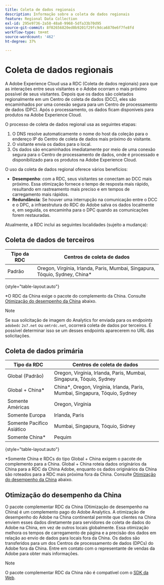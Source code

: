 ```yaml
---
title: Coleta de dados regionais
description: Informação sobre a coleta de dados regionais
feature: Regional Data Collection
exl-id: 295e9736-2a58-48a8-9968-5dfa33b70d95
source-git-commit: 8f02656820ed0b9201f29fc9dca6870e6f7fe8fd
workflow-type: tm+mt
source-wordcount: '462'
ht-degree: 37%

---
```


# Coleta de dados regionais

A Adobe Experience Cloud usa a RDC (Coleta de dados regionais) para que as interações entre seus visitantes e o Adobe ocorram o mais próximo possível de seus visitantes. Depois que os dados são coletados regionalmente em um Centro de coleta de dados (DCC), eles são encaminhados por uma conexão segura para um Centro de processamento de dados (DPC). Após o processamento, os dados ficam disponíveis para produtos na Adobe Experience Cloud.

O processo de coleta de dados regional usa as seguintes etapas:

1. O DNS resolve automaticamente o nome do host da coleção para o endereço IP do Centro de coleta de dados mais próximo do visitante.
1. O visitante envia os dados para o local.
1. Os dados são encaminhados imediatamente por meio de uma conexão segura para o Centro de processamento de dados, onde é processado e disponibilizado para os produtos na Adobe Experience Cloud.

O uso da coleta de dados regional oferece vários benefícios:

* **Desempenho**: com a RDC, seus visitantes se conectam ao DCC mais próximo. Essa otimização fornece o tempo de resposta mais rápido, resultando em rastreamento mais preciso e em tempos de carregamento mais rápidos.
* **Redundância**: Se houver uma interrupção na comunicação entre o DCC e o DPC, a infraestrutura do RDC do Adobe salva os dados localmente e, em seguida, os encaminha para o DPC quando as comunicações forem restauradas.

Atualmente, a RDC inclui as seguintes localidades (sujeito a mudança):

## Coleta de dados de terceiros

| Tipo da RDC | Centros de coleta de dados |
| --- | --- |
| Padrão | Oregon, Virgínia, Irlanda, Paris, Mumbai, Singapura, Tóquio, Sydney, China* |

{style="table-layout:auto"}

*O RDC da China exige o pacote do complemento da China. Consulte [Otimização do desempenho da China](#china-performance-optimization) abaixo.

>[!NOTE]
>
>Se sua solicitação de imagem do Analytics for enviada para os endpoints `adobedc` `2o7.net` ou `omtrdc.net`, ocorrerá coleta de dados por terceiros. É possível determinar isso se um desses endpoints aparecerem no URL das solicitações.

## Coleta de dados primária

| Tipo da RDC | Centros de coleta de dados |
| --- | --- |
| Global (Padrão) | Oregon, Virgínia, Irlanda, Paris, Mumbai, Singapura, Tóquio, Sydney |
| Global + China* | China*, Oregon, Virgínia, Irlanda, Paris, Mumbai, Singapura, Tóquio, Sydney |
| Somente Américas | Oregon, Virgínia |
| Somente Europa | Irlanda, Paris |
| Somente Pacífico Asiático | Mumbai, Singapura, Tóquio, Sidney |
| Somente China* | Pequim |

{style="table-layout:auto"}

*Somente China e RDCs do tipo Global + China exigem o pacote de complemento para a China. Global + China roteia dados originários da China para a RDC da China Adobe, enquanto os dados originários da China são roteados para a RDC mais próxima fora da China. Consulte [Otimização do desempenho da China](#china-performance-optimization) abaixo.

## Otimização do desempenho da China

O pacote complementar RDC da China (Otimização de desempenho na China) é um complemento pago do Adobe Analytics. A otimização de desempenho do Adobe na China continental permite que clientes na China enviem esses dados diretamente para servidores de coleta de dados do Adobe na China, em vez de outros locais globalmente. Essa otimização melhora os tempos de carregamento de página e a precisão dos dados em relação ao envio de dados para locais fora da China. Os dados são transferidos para um dos Centros de processamento de dados (DPCs) do Adobe fora da China. Entre em contato com o representante de vendas da Adobe para obter mais informações.

>[!NOTE]
>
>O pacote complementar RDC da China não é compatível com o [SDK da Web](/help/implement/aep-edge/overview.md).

